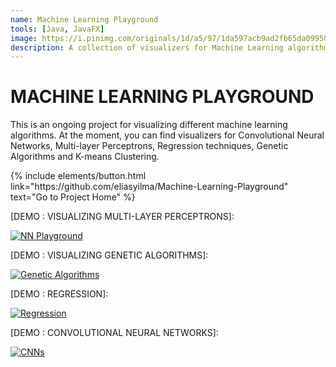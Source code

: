 ```yaml
---
name: Machine Learning Playground
tools: [Java, JavaFX]
image: https://i.pinimg.com/originals/1d/a5/97/1da597acb9ad2fb65da09950abf46511.jpg
description: A collection of visualizers for Machine Learning algorithms.
---
```

# MACHINE LEARNING PLAYGROUND

This is an ongoing project for visualizing different machine learning algorithms. At the moment, you can find visualizers for Convolutional Neural Networks, Multi-layer Perceptrons, Regression techniques, Genetic Algorithms and K-means Clustering.

<p class="text-center">
{% include elements/button.html link="https://github.com/eliasyilma/Machine-Learning-Playground" text="Go to Project Home" %}
</p>

[DEMO : VISUALIZING MULTI-LAYER PERCEPTRONS]:

[![NN Playground](http://img.youtube.com/vi/vqhjql8irhg/0.jpg)](http://www.youtube.com/watch?v=vqhjql8irhg)

[DEMO : VISUALIZING GENETIC ALGORITHMS]:

[![Genetic Algorithms](http://img.youtube.com/vi/oIkvw0Y0I0Y/0.jpg)](https://youtu.be/oIkvw0Y0I0Y)


[DEMO : REGRESSION]:

[![Regression](http://img.youtube.com/vi/j0csUXUO4fk/0.jpg)](https://youtu.be/j0csUXUO4fk)

[DEMO : CONVOLUTIONAL NEURAL NETWORKS]:

[![CNNs](http://img.youtube.com/vi/1t9MGTco7_Q/0.jpg)](https://youtu.be/1t9MGTco7_Q)
